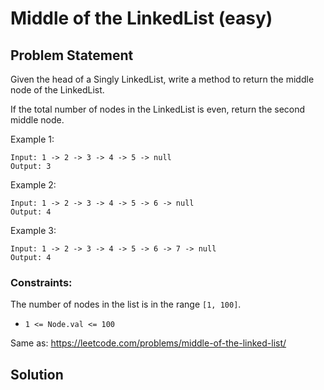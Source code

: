 # Middle of the LinkedList (easy)

## Problem Statement
Given the head of a Singly LinkedList, write a method to return the middle node of the LinkedList.

If the total number of nodes in the LinkedList is even, return the second middle node.

Example 1:
```
Input: 1 -> 2 -> 3 -> 4 -> 5 -> null
Output: 3
```
Example 2:
```
Input: 1 -> 2 -> 3 -> 4 -> 5 -> 6 -> null
Output: 4
```
Example 3:
```
Input: 1 -> 2 -> 3 -> 4 -> 5 -> 6 -> 7 -> null
Output: 4
```
### Constraints:
The number of nodes in the list is in the range `[1, 100]`.
- `1 <= Node.val <= 100`

Same as: https://leetcode.com/problems/middle-of-the-linked-list/

## Solution

```javascript

```
